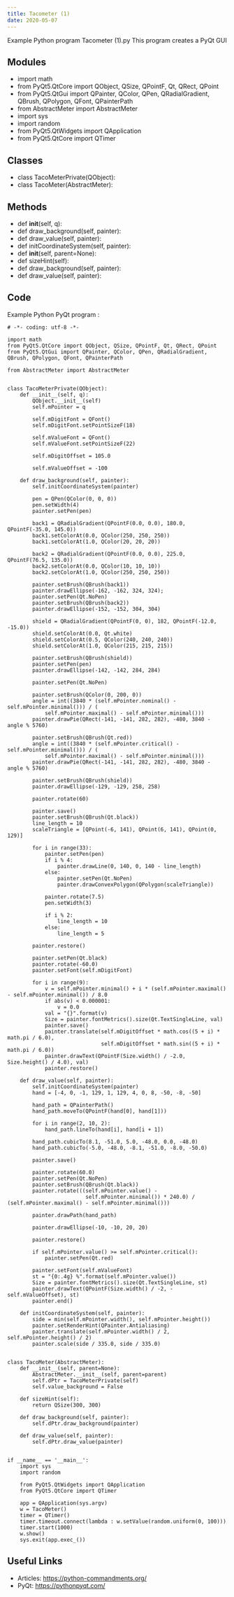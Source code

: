 ```yaml
---
title: Tacometer (1)
date: 2020-05-07
---
```

Example Python program Tacometer (1).py
This program creates a PyQt GUI

## Modules

* import math
* from PyQt5.QtCore import QObject, QSize, QPointF, Qt, QRect, QPoint
* from PyQt5.QtGui import QPainter, QColor, QPen, QRadialGradient, QBrush, QPolygon, QFont, QPainterPath
* from AbstractMeter import AbstractMeter
* import sys
* import random
* from PyQt5.QtWidgets import QApplication
* from PyQt5.QtCore import QTimer

## Classes

* class TacoMeterPrivate(QObject):
* class TacoMeter(AbstractMeter):

## Methods

* def __init__(self, q):
* def draw_background(self, painter):
* def draw_value(self, painter):
* def initCoordinateSystem(self, painter):
* def __init__(self, parent=None):
* def sizeHint(self):
* def draw_background(self, painter):
* def draw_value(self, painter):

## Code

Example Python PyQt program :

    # -*- coding: utf-8 -*-
    
    import math
    from PyQt5.QtCore import QObject, QSize, QPointF, Qt, QRect, QPoint
    from PyQt5.QtGui import QPainter, QColor, QPen, QRadialGradient, QBrush, QPolygon, QFont, QPainterPath
    
    from AbstractMeter import AbstractMeter
    
    
    class TacoMeterPrivate(QObject):
        def __init__(self, q):
            QObject.__init__(self)
            self.mPointer = q
    
            self.mDigitFont = QFont()
            self.mDigitFont.setPointSizeF(18)
    
            self.mValueFont = QFont()
            self.mValueFont.setPointSizeF(22)
    
            self.mDigitOffset = 105.0
    
            self.mValueOffset = -100
    
        def draw_background(self, painter):
            self.initCoordinateSystem(painter)
    
            pen = QPen(QColor(0, 0, 0))
            pen.setWidth(4)
            painter.setPen(pen)
    
            back1 = QRadialGradient(QPointF(0.0, 0.0), 180.0, QPointF(-35.0, 145.0))
            back1.setColorAt(0.0, QColor(250, 250, 250))
            back1.setColorAt(1.0, QColor(20, 20, 20))
    
            back2 = QRadialGradient(QPointF(0.0, 0.0), 225.0, QPointF(76.5, 135.0))
            back2.setColorAt(0.0, QColor(10, 10, 10))
            back2.setColorAt(1.0, QColor(250, 250, 250))
    
            painter.setBrush(QBrush(back1))
            painter.drawEllipse(-162, -162, 324, 324);
            painter.setPen(Qt.NoPen)
            painter.setBrush(QBrush(back2))
            painter.drawEllipse(-152, -152, 304, 304)
    
            shield = QRadialGradient(QPointF(0, 0), 182, QPointF(-12.0, -15.0))
            shield.setColorAt(0.0, Qt.white)
            shield.setColorAt(0.5, QColor(240, 240, 240))
            shield.setColorAt(1.0, QColor(215, 215, 215))
    
            painter.setBrush(QBrush(shield))
            painter.setPen(pen)
            painter.drawEllipse(-142, -142, 284, 284)
    
            painter.setPen(Qt.NoPen)
    
            painter.setBrush(QColor(0, 200, 0))
            angle = int((3840 * (self.mPointer.nominal() - self.mPointer.minimal())) / (
                self.mPointer.maximal() - self.mPointer.minimal()))
            painter.drawPie(QRect(-141, -141, 282, 282), -480, 3840 - angle % 5760)
    
            painter.setBrush(QBrush(Qt.red))
            angle = int((3840 * (self.mPointer.critical() - self.mPointer.minimal())) / (
                self.mPointer.maximal() - self.mPointer.minimal()))
            painter.drawPie(QRect(-141, -141, 282, 282), -480, 3840 - angle % 5760)
    
            painter.setBrush(QBrush(shield))
            painter.drawEllipse(-129, -129, 258, 258)
    
            painter.rotate(60)
    
            painter.save()
            painter.setBrush(QBrush(Qt.black))
            line_length = 10
            scaleTriangle = [QPoint(-6, 141), QPoint(6, 141), QPoint(0, 129)]
    
            for i in range(33):
                painter.setPen(pen)
                if i % 4:
                    painter.drawLine(0, 140, 0, 140 - line_length)
                else:
                    painter.setPen(Qt.NoPen)
                    painter.drawConvexPolygon(QPolygon(scaleTriangle))
    
                painter.rotate(7.5)
                pen.setWidth(3)
    
                if i % 2:
                    line_length = 10
                else:
                    line_length = 5
    
            painter.restore()
    
            painter.setPen(Qt.black)
            painter.rotate(-60.0)
            painter.setFont(self.mDigitFont)
    
            for i in range(9):
                v = self.mPointer.minimal() + i * (self.mPointer.maximal() - self.mPointer.minimal()) / 8.0
                if abs(v) < 0.000001:
                    v = 0.0
                val = "{}".format(v)
                Size = painter.fontMetrics().size(Qt.TextSingleLine, val)
                painter.save()
                painter.translate(self.mDigitOffset * math.cos((5 + i) * math.pi / 6.0),
                                  self.mDigitOffset * math.sin((5 + i) * math.pi / 6.0))
                painter.drawText(QPointF(Size.width() / -2.0, Size.height() / 4.0), val)
                painter.restore()
    
        def draw_value(self, painter):
            self.initCoordinateSystem(painter)
            hand = [-4, 0, -1, 129, 1, 129, 4, 0, 8, -50, -8, -50]
    
            hand_path = QPainterPath()
            hand_path.moveTo(QPointF(hand[0], hand[1]))
    
            for i in range(2, 10, 2):
                hand_path.lineTo(hand[i], hand[i + 1])
    
            hand_path.cubicTo(8.1, -51.0, 5.0, -48.0, 0.0, -48.0)
            hand_path.cubicTo(-5.0, -48.0, -8.1, -51.0, -8.0, -50.0)
    
            painter.save()
    
            painter.rotate(60.0)
            painter.setPen(Qt.NoPen)
            painter.setBrush(QBrush(Qt.black))
            painter.rotate(((self.mPointer.value() -
                             self.mPointer.minimal()) * 240.0) / (self.mPointer.maximal() - self.mPointer.minimal()))
    
            painter.drawPath(hand_path)
    
            painter.drawEllipse(-10, -10, 20, 20)
    
            painter.restore()
    
            if self.mPointer.value() >= self.mPointer.critical():
                painter.setPen(Qt.red)
    
            painter.setFont(self.mValueFont)
            st = "{0:.4g} %".format(self.mPointer.value())
            Size = painter.fontMetrics().size(Qt.TextSingleLine, st)
            painter.drawText(QPointF(Size.width() / -2, -self.mValueOffset), st)
            painter.end()
    
        def initCoordinateSystem(self, painter):
            side = min(self.mPointer.width(), self.mPointer.height())
            painter.setRenderHint(QPainter.Antialiasing)
            painter.translate(self.mPointer.width() / 2, self.mPointer.height() / 2)
            painter.scale(side / 335.0, side / 335.0)
    
    
    class TacoMeter(AbstractMeter):
        def __init__(self, parent=None):
            AbstractMeter.__init__(self, parent=parent)
            self.dPtr = TacoMeterPrivate(self)
            self.value_background = False
    
        def sizeHint(self):
            return QSize(300, 300)
    
        def draw_background(self, painter):
            self.dPtr.draw_background(painter)
    
        def draw_value(self, painter):
            self.dPtr.draw_value(painter)
    
    
    if __name__ == '__main__':
        import sys
        import random
    
        from PyQt5.QtWidgets import QApplication
        from PyQt5.QtCore import QTimer
    
        app = QApplication(sys.argv)
        w = TacoMeter()
        timer = QTimer()
        timer.timeout.connect(lambda : w.setValue(random.uniform(0, 100)))
        timer.start(1000)
        w.show()
        sys.exit(app.exec_())
    

## Useful Links

- Articles: https://python-commandments.org/
- PyQt: https://pythonpyqt.com/
